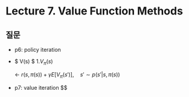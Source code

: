 # Lecture 7. Value Function Methods

## 질문
- p6: policy iteration
- $ V(s) $
  1.$V_\pi(s)$

   $\leftarrow$ $r(s,\pi(s))+\gamma E\left[V_\pi(s')\right], \quad s'\sim p(s'|s,\pi(s))$
- p7: value iteration
  $$


